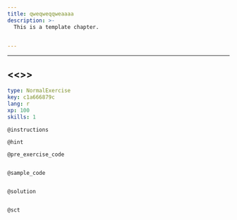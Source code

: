 ```yaml
---
title: qweqweqqweaaaa
description: >-
  This is a template chapter.


---
```

---
## <<<New Exercise>>>

```yaml
type: NormalExercise
key: c1a666879c
lang: r
xp: 100
skills: 1
```


`@instructions`

`@hint`

`@pre_exercise_code`
```{r}

```

`@sample_code`
```{r}

```

`@solution`
```{r}

```

`@sct`
```{r}

```
